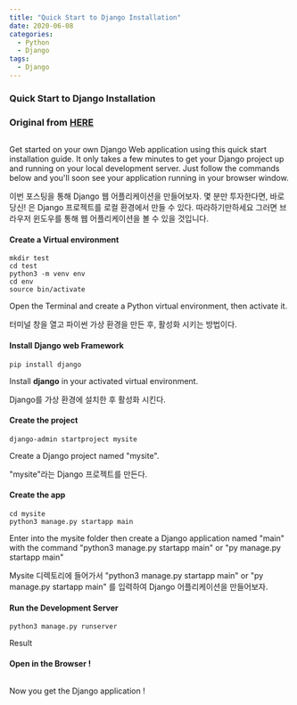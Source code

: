 ```yaml
---
title: "Quick Start to Django Installation"
date: 2020-06-08
categories:
  - Python
  - Django
tags:
  - Django
---
```



### Quick Start to Django Installation
### Original from [HERE](https://levelup.gitconnected.com/quick-start-to-django-installation-289a18d553f2)

<img src="{{ bradykim7.github.io }}/assets/images/2020/06/p3.jpg" alt="">

Get started on your own Django Web application using this quick start installation guide. It only takes a few minutes to 
get your Django project up and running on your local development server. Just follow the commands below and you'll soon 
see  your application running in your browser window.

이번 포스팅을 통해 Django 웹 어플리케이션을 만들어보자. 몇 분만 투자한다면, 바로 당신! 은 Django 프로젝트를 로컬 환경에서 만들 수 있다. 따라하기만하세요 그러면 
브라우저 윈도우를 통해 웹 어플리케이션을 볼 수 있을 것입니다.


#### Create a Virtual environment

```shell script
mkdir test
cd test
python3 -m venv env
cd env
source bin/activate

```

Open the Terminal and create a Python virtual environment, then activate it.

터미널 창을 열고 파이썬 가상 환경을 만든 후, 활성화 시키는 방법이다.


#### Install Django web Framework

```shell script
pip install django

```
Install **django** in your activated virtual environment.

Django를 가상 환경에 설치한 후 활성화 시킨다.


#### Create the project

```shell script
django-admin startproject mysite

```
Create a Django project named "mysite".

"mysite"라는 Django 프로젝트를 만든다.


#### Create the app

```shell script
cd mysite
python3 manage.py startapp main
```

Enter into the mysite folder then create a Django application named "main" with 
the command "python3 manage.py startapp main" or "py manage.py startapp main"

Mysite 디렉토리에 들어가서 "python3 manage.py startapp main" or "py manage.py startapp main" 를 입력하여
Django 어플리케이션을 만들어보자.

#### Run the Development Server

```shell script
python3 manage.py runserver

```
Result
<img src="{{ bradykim7.github.io }}/assets/images/2020/06/p4.jpg" alt="">


#### Open in the Browser ! 

<img src="{{ bradykim7.github.io }}/assets/images/2020/06/p3.jpg" alt="">

Now you get the Django application ! 
